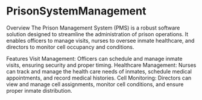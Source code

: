 # PrisonSystemManagement
Overview
The Prison Management System (PMS) is a robust software solution designed to streamline the administration of prison operations. It enables officers to manage visits, nurses to oversee inmate healthcare, and directors to monitor cell occupancy and conditions.

Features
Visit Management: Officers can schedule and manage inmate visits, ensuring security and proper timing.
Healthcare Management: Nurses can track and manage the health care needs of inmates, schedule medical appointments, and record medical histories.
Cell Monitoring: Directors can view and manage cell assignments, monitor cell conditions, and ensure proper inmate distribution.
